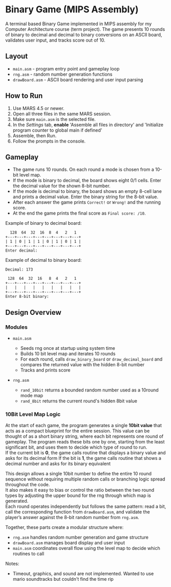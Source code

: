 # Binary Game (MIPS Assembly)

A terminal based Binary Game implemented in MIPS assembly for my Computer Architecture course (term project). The game presents 10 rounds of binary to decimal and decimal to binary conversions on an ASCII board, validates user input, and tracks score out of 10.

## Layout

- `main.asm` - program entry point and gameplay loop
- `rng.asm` - random number generation functions
- `drawBoard.asm` - ASCII board rendering and user input parsing

## How to Run

1. Use MARS 4.5 or newer.
2. Open all three files in the same MARS session.
3. Make sure `main.asm` is the selected file.
4. In the *Settings* tab, **enable** 'Assemble all files in directory' and 'Initialize program counter to global main if defined'
5. Assemble, then Run.
6. Follow the prompts in the console.


## Gameplay

- The game runs 10 rounds. On each round a mode is chosen from a 10-bit level map.
- If the mode is binary to decimal, the board shows eight 0/1 cells. Enter the decimal value for the shown 8-bit number.
- If the mode is decimal to binary, the board shows an empty 8-cell lane and prints a decimal value. Enter the binary string for the 8-bit value.
- After each answer the game prints `Correct!` or `Wrong!` and the running score.
- At the end the game prints the final score as `Final score: /10`.

Example of binary to decimal board:

```
  128  64  32  16  8  4   2   1
+---+---+---+---+---+---+---+---+
| 1 | 0 | 1 | 1 | 0 | 1 | 0 | 1 |
+---+---+---+---+---+---+---+---+
Enter decimal:
```

Example of decimal to binary board:

```
Decimal: 173

 128  64  32  16   8  4   2   1
+---+---+---+---+---+---+---+---+
|   |   |   |   |   |   |   |   |
+---+---+---+---+---+---+---+---+
Enter 8-bit binary:
```


## Design Overview

### Modules

- `main.asm`
  - Seeds rng once at startup using system time
  - Builds 10 bit level map and iterates 10 rounds
  - For each round, calls `draw_binary_board` or `draw_decimal_board` and compares the returned value with the hidden 8-bit number
  - Tracks and prints score

- `rng.asm`
  - `rand_10bit` returns a bounded random number used as a 10round mode map
  - `rand_8bit` returns the current round's hidden 8bit value
    
### 10Bit Level Map Logic

At the start of each game, the program generates a single **10bit value** that acts as a compact blueprint for the entire session.
This value can be thought of as a short binary string, where each bit represents one round of gameplay.
The program reads these bits one by one, starting from the least significant bit, and uses them to decide which type of round to run.  
If the current bit is **0**, the game calls routine that displays a binary value and asks for its decimal form
If the bit is **1**, the game calls routine that shows a decimal number and asks for its binary equivalent

This design allows a single 10bit number to define the entire 10 round sequence without requiring multiple random calls or branching logic spread throughout the code.  
It also makes it easy to bias or control the ratio between the two round types by adjusting the upper bound for the rng through which map is generated.  
Each round operates independently but follows the same pattern: read a bit, call the corresponding function from `drawBoard.asm`, and validate the player’s answer against the 8-bit random number from `rng.asm`.

Together, these parts create a modular structure where:
- `rng.asm` handles random number generation and game structure
- `drawBoard.asm` manages board display and user input
- `main.asm` coordinates overall flow using the level map to decide which routines to call 


Notes:
- Timeout, graphics, and sound are not implemented. Wanted to use mario soundtracks but couldn't find the time rip







